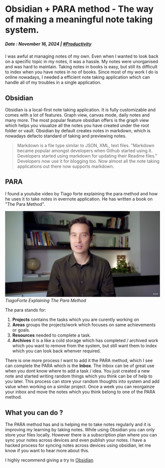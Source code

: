 # Obsidian + PARA method - The way of making a meaningful note taking system.

##### Date : November 16, 2024 | [#Productivity]()

I was awful at managing notes of my own. Even when I wanted to look back on a specific topic in my notes, it was a hassle. My notes were unorganised and was hard to maintain. Taking notes in books is easy, but still its difficult to index when you have notes in no of books. Since most of my work I do is online nowadays, I needed a efficient note taking application which can handle all of my troubles in a single application.

## Obsidian

Obsidian is a local-first note taking application. It is fully customizable and comes with a lot of features. Graph view, canvas mode, daily notes and many more. The most popular feature obsidian offers is the graph view which helps you visualize all the notes you have created under the root folder or vault. Obsidian by default creates notes in markdown, which is nowadays defacto standard of taking and previewing notes.

> Markdown is a file type similar to JSON, XML, text files. "Markdown became popular amongst developers when Github started using it. Developers started using markdown for updating their Readme files." Developers now use it for blogging too. Now almost all the note taking applications out there now supports markdown.

## PARA

I found a youtube video by Tiago forte explaining the para method and how he uses it to take notes in evernote application. He has written a book on "The Para Method".

!["TiagoForte-Explaining-The-Para-Method"](../../assets/Tiago_Forte_Explaining_Para_Method.png)
_TiagoForte Explaining The Para Method_

The para stands for:

1. **Projects** contains the tasks which you are curently working on
2. **Areas** groups the projects/work which focuses on same achievements or goals.
3. **Resources** needed to complete a task.
4. **Archives** it is a like a cold storage which has completed / archived work which you want to remove from the system, but still want them to index which you can look back whenver required.

There is one more process I want to add it the PARA method, which I see can complete the PARA which is the **Inbox**. The Inbox can be of great use when you dont know where to add a task / idea. You just created a new note and started writing random things
which you think can be of help to you later. This process can store your random thoughts into system and add value when working on a similar project. Once a week you can reorgainze your inbox and move the notes which you think belong to one of the PARA method.

## What you can do ?

The PARA method has and is helping me to take notes regularly and it is improving my learning by taking notes. While using Obsidian you can only store your files locally. However there is a subscription plan where you can sync your notes across devices and even publish your notes. I have a hacked process for syncing notes across devices using obsidian, let me know if you want to hear more about this.

I highly recommend giving a try to [Obsidian](https://obsidian.md/)
